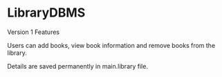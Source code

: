 # LibraryDBMS
Version 1 Features

Users can add books, view book information and remove books from the library.

Details are saved permanently in main.library file.


